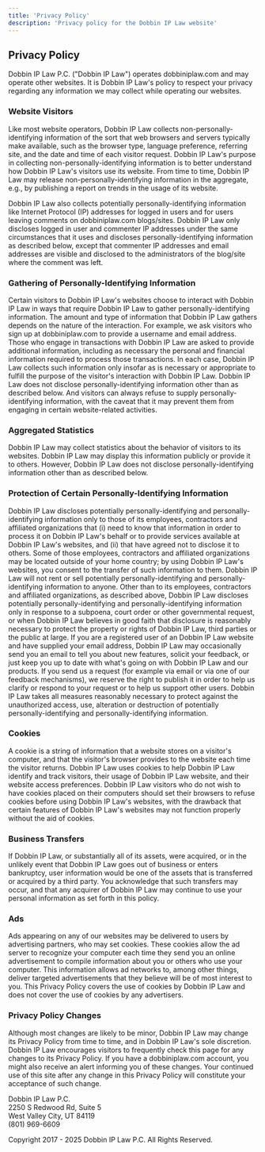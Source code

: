 ```yaml
---
title: 'Privacy Policy'
description: 'Privacy policy for the Dobbin IP Law website'
---
```


## Privacy Policy

Dobbin IP Law P.C. ("Dobbin IP Law") operates dobbiniplaw.com and may operate other websites. It is Dobbin IP Law's policy to respect your privacy regarding any information we may collect while operating our websites.

### Website Visitors

Like most website operators, Dobbin IP Law collects non-personally-identifying information of the sort that web browsers and servers typically make available, such as the browser type, language preference, referring site, and the date and time of each visitor request. Dobbin IP Law's purpose in collecting non-personally-identifying information is to better understand how Dobbin IP Law's visitors use its website. From time to time, Dobbin IP Law may release non-personally-identifying information in the aggregate, e.g., by publishing a report on trends in the usage of its website.

Dobbin IP Law also collects potentially personally-identifying information like Internet Protocol (IP) addresses for logged in users and for users leaving comments on dobbiniplaw.com blogs/sites. Dobbin IP Law only discloses logged in user and commenter IP addresses under the same circumstances that it uses and discloses personally-identifying information as described below, except that commenter IP addresses and email addresses are visible and disclosed to the administrators of the blog/site where the comment was left.

### Gathering of Personally-Identifying Information

Certain visitors to Dobbin IP Law's websites choose to interact with Dobbin IP Law in ways that require Dobbin IP Law to gather personally-identifying information. The amount and type of information that Dobbin IP Law gathers depends on the nature of the interaction. For example, we ask visitors who sign up at dobbiniplaw.com to provide a username and email address. Those who engage in transactions with Dobbin IP Law are asked to provide additional information, including as necessary the personal and financial information required to process those transactions. In each case, Dobbin IP Law collects such information only insofar as is necessary or appropriate to fulfill the purpose of the visitor's interaction with Dobbin IP Law. Dobbin IP Law does not disclose personally-identifying information other than as described below. And visitors can always refuse to supply personally-identifying information, with the caveat that it may prevent them from engaging in certain website-related activities.

### Aggregated Statistics

Dobbin IP Law may collect statistics about the behavior of visitors to its websites. Dobbin IP Law may display this information publicly or provide it to others. However, Dobbin IP Law does not disclose personally-identifying information other than as described below.

### Protection of Certain Personally-Identifying Information

Dobbin IP Law discloses potentially personally-identifying and personally-identifying information only to those of its employees, contractors and affiliated organizations that (i) need to know that information in order to process it on Dobbin IP Law's behalf or to provide services available at Dobbin IP Law's websites, and (ii) that have agreed not to disclose it to others. Some of those employees, contractors and affiliated organizations may be located outside of your home country; by using Dobbin IP Law's websites, you consent to the transfer of such information to them. Dobbin IP Law will not rent or sell potentially personally-identifying and personally-identifying information to anyone. Other than to its employees, contractors and affiliated organizations, as described above, Dobbin IP Law discloses potentially personally-identifying and personally-identifying information only in response to a subpoena, court order or other governmental request, or when Dobbin IP Law believes in good faith that disclosure is reasonably necessary to protect the property or rights of Dobbin IP Law, third parties or the public at large. If you are a registered user of an Dobbin IP Law website and have supplied your email address, Dobbin IP Law may occasionally send you an email to tell you about new features, solicit your feedback, or just keep you up to date with what's going on with Dobbin IP Law and our products. If you send us a request (for example via email or via one of our feedback mechanisms), we reserve the right to publish it in order to help us clarify or respond to your request or to help us support other users. Dobbin IP Law takes all measures reasonably necessary to protect against the unauthorized access, use, alteration or destruction of potentially personally-identifying and personally-identifying information.

### Cookies

A cookie is a string of information that a website stores on a visitor's computer, and that the visitor's browser provides to the website each time the visitor returns. Dobbin IP Law uses cookies to help Dobbin IP Law identify and track visitors, their usage of Dobbin IP Law website, and their website access preferences. Dobbin IP Law visitors who do not wish to have cookies placed on their computers should set their browsers to refuse cookies before using Dobbin IP Law's websites, with the drawback that certain features of Dobbin IP Law's websites may not function properly without the aid of cookies.

### Business Transfers

If Dobbin IP Law, or substantially all of its assets, were acquired, or in the unlikely event that Dobbin IP Law goes out of business or enters bankruptcy, user information would be one of the assets that is transferred or acquired by a third party. You acknowledge that such transfers may occur, and that any acquirer of Dobbin IP Law may continue to use your personal information as set forth in this policy.

### Ads

Ads appearing on any of our websites may be delivered to users by advertising partners, who may set cookies. These cookies allow the ad server to recognize your computer each time they send you an online advertisement to compile information about you or others who use your computer. This information allows ad networks to, among other things, deliver targeted advertisements that they believe will be of most interest to you. This Privacy Policy covers the use of cookies by Dobbin IP Law and does not cover the use of cookies by any advertisers.

### Privacy Policy Changes

Although most changes are likely to be minor, Dobbin IP Law may change its Privacy Policy from time to time, and in Dobbin IP Law's sole discretion. Dobbin IP Law encourages visitors to frequently check this page for any changes to its Privacy Policy. If you have a dobbiniplaw.com account, you might also receive an alert informing you of these changes. Your continued use of this site after any change in this Privacy Policy will constitute your acceptance of such change.

Dobbin IP Law P.C.  
2250 S Redwood Rd, Suite 5  
West Valley City, UT 84119  
(801) 969-6609

Copyright 2017 - 2025 Dobbin IP Law P.C. All Rights Reserved.
